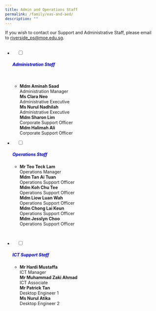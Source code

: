 ```yaml
---
title: Admin and Operations Staff
permalink: /family/eas-and-aed/
description: ""
---
```

If you wish to contact our Support and Administrative Staff, please email to [riverside\_ps@moe.edu.sg](mailto:riverside_ps@moe.edu.sg).


<ul class="jekyllcodex_accordion">
  <li>
    <input type="checkbox" id="accordion1">
		<label for="accordion1"><h5 style="color:blue">Administration Staff</h5></label>

    <div>
			<ul>
				<li>
					<b>Mdm Aminah Saad</b><br>
Administration Manager
<br>
<b>Ms Clara Neo</b><br>Administrative Executive
<br>
<b>Ms Nurul Nadhilah</b><br>Administrative Executive
<br>
<b>Mdm Sharon Lim</b><br>Corporate Support Officer
<br>
<b>Mdm Halimah Ali</b><br>Corporate Support Officer</li>
			</ul>
		</div>
</li>
	<li>
    <input type="checkbox" id="accordion2">
    <label for="accordion2"><h5 style="color:blue">Operations Staff</h5></label>
	<div>
		<ul>
			<li>
				
<b>Mr Teo Teck Lam</b><br>Operations Manager
<br>
<b>Mdm Tan Ai Tuan</b><br>Operations Support Officer<br>
<b>Mdm Koh Chu Tee</b><br>Operations Support Officer
<br>
<b>Mdm Liow Luan Wah</b><br>Operations Support Officer
<br>
<b>Mdm Chong Lai Keun</b><br>Operations Support Officer
<br>
<b>Mdm Jesslyn Choo</b><br>Operations Support Officer</li>
			</ul>
    </div>
</li>
	<li>
    <input type="checkbox" id="accordion3">
    <label for="accordion3"><h5 style="color:blue">ICT Support Staff</h5>
		<div>
			<ul>
				<li>
		
<b>Mr Hardi Mustaffa</b><br>ICT Manager
<br>
<b>Mr Muhammad Zaki Ahmad</b><br>ICT Associate
<br>
<b>Mr Patrick Tan</b><br>Desktop Engineer 1<br>
<b>Ms Nurul Atika</b><br>Desktop Engineer 2</li>
			</ul>
		</div>